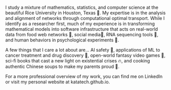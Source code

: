 <!--
**KataTech/KataTech** is a ✨ _special_ ✨ repository because its `README.md` (this file) appears on your GitHub profile.

Here are some ideas to get you started:

- 🔭 I’m currently working on ...
- 🌱 I’m currently learning ...
- 👯 I’m looking to collaborate on ...
- 🤔 I’m looking for help with ...
- 💬 Ask me about ...
- 📫 How to reach me: ...
- 😄 Pronouns: ...
- ⚡ Fun fact: ...
-->

I study a mixture of mathematics, statistics, and computer science at the beautiful Rice University in Houston, Texas 🌱. My expertise is in the analysis and alignment of networks through computational optimal transport. While I identify as a researcher first, much of my experience is in transforming mathematical models into software infrastructure that acts on real-world data from food web networks 🦜, social media📱, RNA sequencing tools 🧬, and human behaviors in psychological experiments 🧠. 

A few things that I care a lot about are... AI safety 🦾, applications of ML to cancer treatment and drug discovery 🧪, open-world fantasy video games 🔮, sci-fi books that cast a new light on existential crises 🔥, and cooking authentic Chinese soups to make my parents proud 🍜. 

For a more professional overview of my work, you can find me on LinkedIn or visit my personal website at katatech.github.io. 
